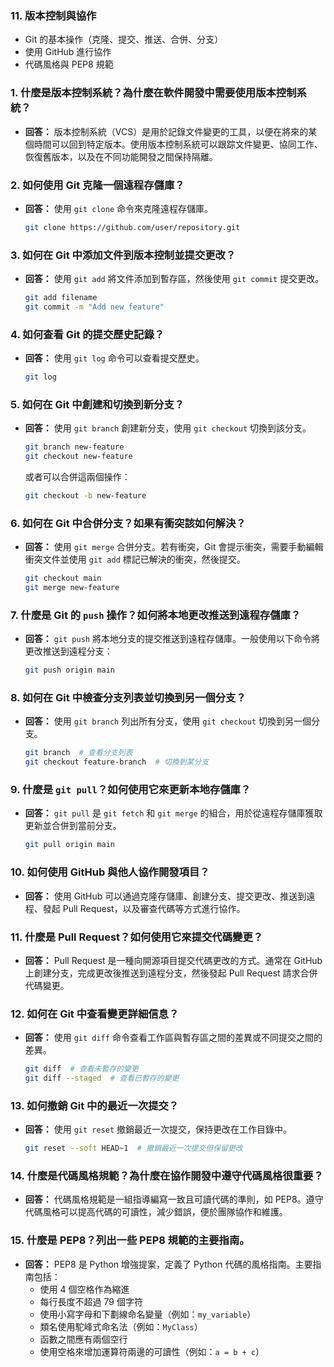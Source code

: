 ### 11. **版本控制與協作**
   - Git 的基本操作（克隆、提交、推送、合併、分支）
   - 使用 GitHub 進行協作
   - 代碼風格與 PEP8 規範


### 1. **什麼是版本控制系統？為什麼在軟件開發中需要使用版本控制系統？**
   - **回答：** 版本控制系統（VCS）是用於記錄文件變更的工具，以便在將來的某個時間可以回到特定版本。使用版本控制系統可以跟踪文件變更、協同工作、恢復舊版本，以及在不同功能開發之間保持隔離。

### 2. **如何使用 Git 克隆一個遠程存儲庫？**
   - **回答：** 使用 `git clone` 命令來克隆遠程存儲庫。
     ```bash
     git clone https://github.com/user/repository.git
     ```

### 3. **如何在 Git 中添加文件到版本控制並提交更改？**
   - **回答：** 使用 `git add` 將文件添加到暫存區，然後使用 `git commit` 提交更改。
     ```bash
     git add filename
     git commit -m "Add new feature"
     ```

### 4. **如何查看 Git 的提交歷史記錄？**
   - **回答：** 使用 `git log` 命令可以查看提交歷史。
     ```bash
     git log
     ```

### 5. **如何在 Git 中創建和切換到新分支？**
   - **回答：** 使用 `git branch` 創建新分支，使用 `git checkout` 切換到該分支。
     ```bash
     git branch new-feature
     git checkout new-feature
     ```
     或者可以合併這兩個操作：
     ```bash
     git checkout -b new-feature
     ```

### 6. **如何在 Git 中合併分支？如果有衝突該如何解決？**
   - **回答：** 使用 `git merge` 合併分支。若有衝突，Git 會提示衝突，需要手動編輯衝突文件並使用 `git add` 標記已解決的衝突，然後提交。
     ```bash
     git checkout main
     git merge new-feature
     ```

### 7. **什麼是 Git 的 `push` 操作？如何將本地更改推送到遠程存儲庫？**
   - **回答：** `git push` 將本地分支的提交推送到遠程存儲庫。一般使用以下命令將更改推送到遠程分支：
     ```bash
     git push origin main
     ```

### 8. **如何在 Git 中檢查分支列表並切換到另一個分支？**
   - **回答：** 使用 `git branch` 列出所有分支，使用 `git checkout` 切換到另一個分支。
     ```bash
     git branch  # 查看分支列表
     git checkout feature-branch  # 切換到某分支
     ```

### 9. **什麼是 `git pull`？如何使用它來更新本地存儲庫？**
   - **回答：** `git pull` 是 `git fetch` 和 `git merge` 的組合，用於從遠程存儲庫獲取更新並合併到當前分支。
     ```bash
     git pull origin main
     ```

### 10. **如何使用 GitHub 與他人協作開發項目？**
   - **回答：** 使用 GitHub 可以通過克隆存儲庫、創建分支、提交更改、推送到遠程、發起 Pull Request，以及審查代碼等方式進行協作。

### 11. **什麼是 Pull Request？如何使用它來提交代碼變更？**
   - **回答：** Pull Request 是一種向開源項目提交代碼更改的方式。通常在 GitHub 上創建分支，完成更改後推送到遠程分支，然後發起 Pull Request 請求合併代碼變更。

### 12. **如何在 Git 中查看變更詳細信息？**
   - **回答：** 使用 `git diff` 命令查看工作區與暫存區之間的差異或不同提交之間的差異。
     ```bash
     git diff  # 查看未暫存的變更
     git diff --staged  # 查看已暫存的變更
     ```

### 13. **如何撤銷 Git 中的最近一次提交？**
   - **回答：** 使用 `git reset` 撤銷最近一次提交，保持更改在工作目錄中。
     ```bash
     git reset --soft HEAD~1  # 撤銷最近一次提交但保留更改
     ```

### 14. **什麼是代碼風格規範？為什麼在協作開發中遵守代碼風格很重要？**
   - **回答：** 代碼風格規範是一組指導編寫一致且可讀代碼的準則，如 PEP8。遵守代碼風格可以提高代碼的可讀性，減少錯誤，便於團隊協作和維護。

### 15. **什麼是 PEP8？列出一些 PEP8 規範的主要指南。**
   - **回答：** PEP8 是 Python 增強提案，定義了 Python 代碼的風格指南。主要指南包括：
     - 使用 4 個空格作為縮進
     - 每行長度不超過 79 個字符
     - 使用小寫字母和下劃線命名變量（例如：`my_variable`）
     - 類名使用駝峰式命名法（例如：`MyClass`）
     - 函數之間應有兩個空行
     - 使用空格來增加運算符兩邊的可讀性（例如：`a = b + c`）

